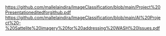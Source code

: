 https://github.com/mallelaindira/ImageClassification/blob/main/Project%20Presentationeditedforgithub.pdf
https://github.com/mallelaindira/ImageClassification/blob/main/AI%20Project%20-%20Sattelite%20imagery%20for%20addressing%20WASH%20Issues.pdf
